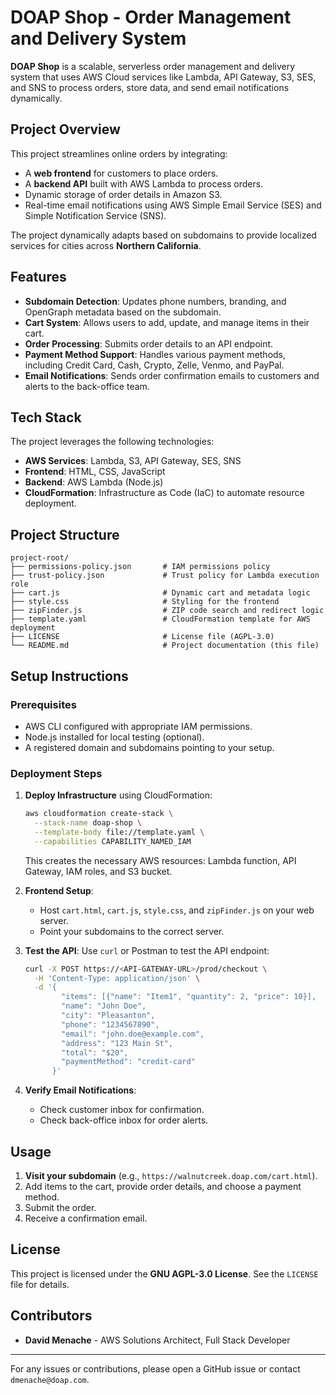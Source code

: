 # DOAP Shop - Order Management and Delivery System

**DOAP Shop** is a scalable, serverless order management and delivery system that uses AWS Cloud services like Lambda, API Gateway, S3, SES, and SNS to process orders, store data, and send email notifications dynamically.

## Project Overview
This project streamlines online orders by integrating:
- A **web frontend** for customers to place orders.
- A **backend API** built with AWS Lambda to process orders.
- Dynamic storage of order details in Amazon S3.
- Real-time email notifications using AWS Simple Email Service (SES) and Simple Notification Service (SNS).

The project dynamically adapts based on subdomains to provide localized services for cities across **Northern California**.

## Features
- **Subdomain Detection**: Updates phone numbers, branding, and OpenGraph metadata based on the subdomain.
- **Cart System**: Allows users to add, update, and manage items in their cart.
- **Order Processing**: Submits order details to an API endpoint.
- **Payment Method Support**: Handles various payment methods, including Credit Card, Cash, Crypto, Zelle, Venmo, and PayPal.
- **Email Notifications**: Sends order confirmation emails to customers and alerts to the back-office team.

## Tech Stack
The project leverages the following technologies:
- **AWS Services**: Lambda, S3, API Gateway, SES, SNS
- **Frontend**: HTML, CSS, JavaScript
- **Backend**: AWS Lambda (Node.js)
- **CloudFormation**: Infrastructure as Code (IaC) to automate resource deployment.

## Project Structure
```plaintext
project-root/
├── permissions-policy.json       # IAM permissions policy
├── trust-policy.json             # Trust policy for Lambda execution role
├── cart.js                       # Dynamic cart and metadata logic
├── style.css                     # Styling for the frontend
├── zipFinder.js                  # ZIP code search and redirect logic
├── template.yaml                 # CloudFormation template for AWS deployment
├── LICENSE                       # License file (AGPL-3.0)
└── README.md                     # Project documentation (this file)
```

## Setup Instructions
### Prerequisites
- AWS CLI configured with appropriate IAM permissions.
- Node.js installed for local testing (optional).
- A registered domain and subdomains pointing to your setup.

### Deployment Steps
1. **Deploy Infrastructure** using CloudFormation:
   ```bash
   aws cloudformation create-stack \
     --stack-name doap-shop \
     --template-body file://template.yaml \
     --capabilities CAPABILITY_NAMED_IAM
   ```
   This creates the necessary AWS resources: Lambda function, API Gateway, IAM roles, and S3 bucket.

2. **Frontend Setup**:
   - Host `cart.html`, `cart.js`, `style.css`, and `zipFinder.js` on your web server.
   - Point your subdomains to the correct server.

3. **Test the API**:
   Use `curl` or Postman to test the API endpoint:
   ```bash
   curl -X POST https://<API-GATEWAY-URL>/prod/checkout \
     -H 'Content-Type: application/json' \
     -d '{
           "items": [{"name": "Item1", "quantity": 2, "price": 10}],
           "name": "John Doe",
           "city": "Pleasanton",
           "phone": "1234567890",
           "email": "john.doe@example.com",
           "address": "123 Main St",
           "total": "$20",
           "paymentMethod": "credit-card"
         }'
   ```

4. **Verify Email Notifications**:
   - Check customer inbox for confirmation.
   - Check back-office inbox for order alerts.

## Usage
1. **Visit your subdomain** (e.g., `https://walnutcreek.doap.com/cart.html`).
2. Add items to the cart, provide order details, and choose a payment method.
3. Submit the order.
4. Receive a confirmation email.

## License
This project is licensed under the **GNU AGPL-3.0 License**. See the `LICENSE` file for details.

## Contributors
- **David Menache** - AWS Solutions Architect, Full Stack Developer

---
For any issues or contributions, please open a GitHub issue or contact `dmenache@doap.com`.
